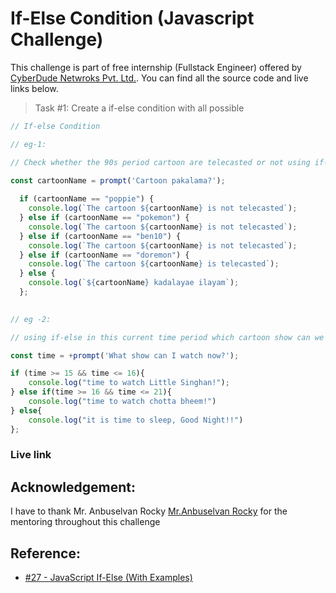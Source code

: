 # If-Else Condition (Javascript Challenge)

This challenge is part of free internship (Fullstack Engineer) offered by [CyberDude Netwroks Pvt. Ltd.](https://www.cyberdudenetworks.com/). You can find all the source code and live links below.

> Task #1: Create a if-else condition with all possible  

```js
// If-else Condition

// eg-1:

// Check whether the 90s period cartoon are telecasted or not using if-else condition

const cartoonName = prompt('Cartoon pakalama?');
  
  if (cartoonName == "poppie") {
    console.log(`The cartoon ${cartoonName} is not telecasted`);
  } else if (cartoonName == "pokemon") {
    console.log(`The cartoon ${cartoonName} is not telecasted`);
  } else if (cartoonName == "ben10") {
    console.log(`The cartoon ${cartoonName} is not telecasted`);
  } else if (cartoonName == "doremon") {
    console.log(`The cartoon ${cartoonName} is telecasted`);
  } else {
    console.log(`${cartoonName} kadalayae ilayam`);
  };
 

// eg -2:

// using if-else in this current time period which cartoon show can we watch in pogo channel is checked here!!

const time = +prompt('What show can I watch now?');

if (time >= 15 && time <= 16){
    console.log("time to watch Little Singhan!");
} else if(time >= 16 && time <= 21){
    console.log("time to watch chotta bheem!")
} else{
    console.log("it is time to sleep, Good Night!!")
};
```
### Live link



## Acknowledgement:

I have to thank Mr. Anbuselvan Rocky [Mr.Anbuselvan Rocky](https://github.com/anburocky3) for the mentoring throughout this challenge

## Reference:

- [#27 - JavaScript If-Else (With Examples)](https://www.youtube.com/watch?v=WebG_D9-U80&list=PL73Obo20O_7ihsIM5K-hHYPrcqkkdQcLa&index=28)  